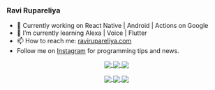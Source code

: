 ### Ravi Rupareliya

- 🔭 Currently working on React Native | Android | Actions on Google
- 🌱 I’m currently learning Alexa | Voice | Flutter
- 📫 How to reach me: [ravirupareliya.com](https://ravirupareliya.com)
- Follow me on [Instagram](https://www.instagram.com/ravi.rupareliya/) for programming tips and news.

<a href="https://www.instagram.com/ravi.rupareliya/" target="_blank">
<p align="center">
  <img align="center" src="https://instagram.fraj1-1.fna.fbcdn.net/v/t51.2885-15/e35/s150x150/116875545_589014135117880_1603472412541026467_n.jpg?_nc_ht=instagram.fraj1-1.fna.fbcdn.net&_nc_cat=104&_nc_ohc=WQIg7s-WxlYAX_aNlnY&oh=566464d9c3c5f5957a6e2e7efa584070&oe=5F56822B">
  <img align="center" src="https://instagram.fraj1-1.fna.fbcdn.net/v/t51.2885-15/e35/s150x150/116912362_577297379814924_6557921718373697625_n.jpg?_nc_ht=instagram.fraj1-1.fna.fbcdn.net&_nc_cat=100&_nc_ohc=ggpSyEbTEe0AX-dCeSB&oh=24b7a90f7a6b9e767efd505bb4bce0e7&oe=5F552707">
  <img align="center" src="https://instagram.fraj1-1.fna.fbcdn.net/v/t51.2885-15/e35/s150x150/116603692_119423466526058_5833109246734827555_n.jpg?_nc_ht=instagram.fraj1-1.fna.fbcdn.net&_nc_cat=102&_nc_ohc=XgqbH21Pb6YAX8gPVng&oh=9dbc0fae5f48df1b2b5a458568ae6b88&oe=5F554C3F">
</p>
<p align="center">
  <img align="center" src="https://instagram.fraj1-1.fna.fbcdn.net/v/t51.2885-15/e35/s150x150/116427334_169013964741134_2677625452382760510_n.jpg?_nc_ht=instagram.fraj1-1.fna.fbcdn.net&_nc_cat=102&_nc_ohc=Y2Qw-qzDwgAAX8TL1uU&oh=a5c7e50ff8cecf3788e7500e341cc18c&oe=5F585489">
  <img align="center" src="https://instagram.fraj1-1.fna.fbcdn.net/v/t51.2885-15/e35/s150x150/116156452_601096737504099_3647929042323841046_n.jpg?_nc_ht=instagram.fraj1-1.fna.fbcdn.net&_nc_cat=103&_nc_ohc=67a9CLJa584AX8q_M3Z&oh=dfcd62b545510f783b937a54fb8ec47f&oe=5F560BCE">
  <img align="center" src="https://instagram.fraj1-1.fna.fbcdn.net/v/t51.2885-15/e35/s150x150/116911037_308922290154658_7378193471300904768_n.jpg?_nc_ht=instagram.fraj1-1.fna.fbcdn.net&_nc_cat=110&_nc_ohc=Jqr3bBWcxeUAX_LE-_e&oh=fc4b0d68340548cbbc4ee4653d5b8438&oe=5F568D93">
</p>
<a>

<!--
**ravirupareliya/ravirupareliya** is a ✨ _special_ ✨ repository because its `README.md` (this file) appears on your GitHub profile.

Here are some ideas to get you started:

- 🔭 I’m currently working on ...
- 🌱 I’m currently learning ...
- 👯 I’m looking to collaborate on ...
- 🤔 I’m looking for help with ...
- 💬 Ask me about ...
- 📫 How to reach me: ...
- 😄 Pronouns: ...
- ⚡ Fun fact: ...
-->
